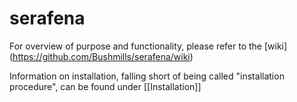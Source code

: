 # serafena
For overview of purpose and functionality, please refer to the
[wiki] (https://github.com/Bushmills/serafena/wiki)

Information on installation, falling short of being called "installation procedure", can be found under [[Installation]]
